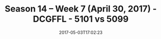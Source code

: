 ---
title: Season 14 – Week 7 (April 30, 2017) - DCGFFL - 5101 vs 5099
teams_score:
- team: 5101
  score:
- team: 5099
  score: 6
mvp: Kyle M. & Matt G.
game-ball: Veronica & Brian J.
sportsperson: ''
season: 14
week: 7
date: '2017-05-03T17:02:23'
pageid: season-14-week-7-april-30-2017-5101-vs-5099
---